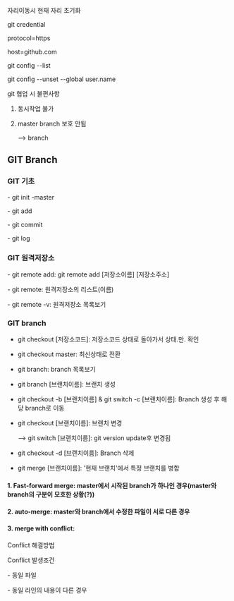 자리이동시 현재 자리 초기화

git credential

protocol=https

host=github.com



git config --list

git config --unset --global user.name



git 협업 시 불편사항

1. 동시작업 불가

2. master branch 보호 안됨

   --> branch



## GIT Branch

### GIT 기초

 \- git init -master

 \- git add

 \- git commit

 \- git log



### GIT 원격저장소

 \- git remote add: git remote add [저장소이름] [저장소주소]

 \- git remote: 원격저장소의 리스트(이름)

 \- git remote -v: 원격저장소 목록보기



### GIT branch

- git checkout [저장소코드]: 저장소코드 상태로 돌아가서 상태.만. 확인

- git checkout master: 최신상태로 전환

- git branch: branch 목록보기

- git branch [브랜치이름]: 브랜치 생성

- git checkout -b [브랜치이름] & git switch -c [브랜치이름]: Branch 생성 후 해당 branch로 이동

- git checkout [브랜치이름]: 브랜치 변경

  --> git switch [브랜치이름]: git version update후 변경됨

- git checkout -d [브랜치이름]: Branch 삭제

- git merge [브랜치이름]: '현재 브랜치'에서 특정 브랜치를 병합



#### 1. Fast-forward merge: master에서 시작된 branch가 하나인 경우(master와 branch의 구분이 모호한 상황(?))



#### 2. auto-merge: master와 branch에서 수정한 파일이 서로 다른 경우



#### 3. merge with conflict:

Conflict 해결방법

Conflict 발생조건

 \- 동일 파일

 \- 동일 라인의 내용이 다른 경우